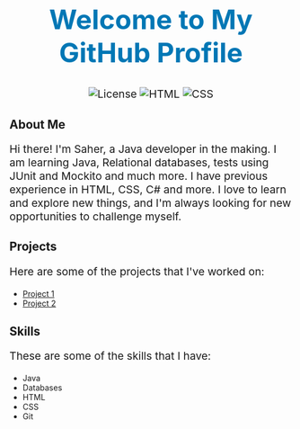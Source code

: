 <!-- Header -->
<h1 align="center">Welcome to My GitHub Profile</h1>

<!-- Badges -->
<p align="center">
  <img src="https://img.shields.io/badge/License-MIT-blue.svg" alt="License">
  <img src="https://img.shields.io/badge/HTML-5-orange.svg" alt="HTML">
  <img src="https://img.shields.io/badge/CSS-3-blue.svg" alt="CSS">
</p>

<!-- About Me -->
## About Me

Hi there! I'm Saher, a Java developer in the making. I am learning Java, Relational databases, tests using JUnit and Mockito and much more. I have previous experience in HTML, CSS, C# and more. I love to learn and explore new things, and I'm always looking for new opportunities to challenge myself.

<!-- Projects -->
## Projects

Here are some of the projects that I've worked on:

- [Project 1](https://github.com/fungover/haze)
- [Project 2](https://github.com/ithsjavagroupd/project)

<!-- Skills -->
## Skills

These are some of the skills that I have:

- Java
- Databases
- HTML
- CSS
- Git

<!-- Styles -->
<style>
  h1 {
    font-size: 3rem;
    color: #0077B5;
  }
  
  p {
    font-size: 1.2rem;
  }
  
  footer {
    margin-top: 2rem;
    font-size: 1.2rem;
    color: #555;
  }
</style>
